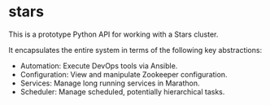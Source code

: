 # stars

This is a prototype Python API for working with a Stars cluster.

It encapsulates the entire system in terms of the following key abstractions:
* Automation: Execute DevOps tools via Ansible.
* Configuration: View and manipulate Zookeeper configuration.
* Services: Manage long running services in Marathon.
* Scheduler: Manage scheduled, potentially hierarchical tasks.

 